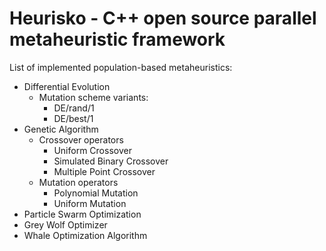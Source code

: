 # Heurisko - C++ open source parallel metaheuristic framework

List of implemented population-based metaheuristics:
- Differential Evolution
   - Mutation scheme variants:
      - DE/rand/1
      - DE/best/1
- Genetic Algorithm
   - Crossover operators
      - Uniform Crossover
      - Simulated Binary Crossover
      - Multiple Point Crossover 
   - Mutation operators
      - Polynomial Mutation
      - Uniform Mutation 
- Particle Swarm Optimization
- Grey Wolf Optimizer
- Whale Optimization Algorithm

